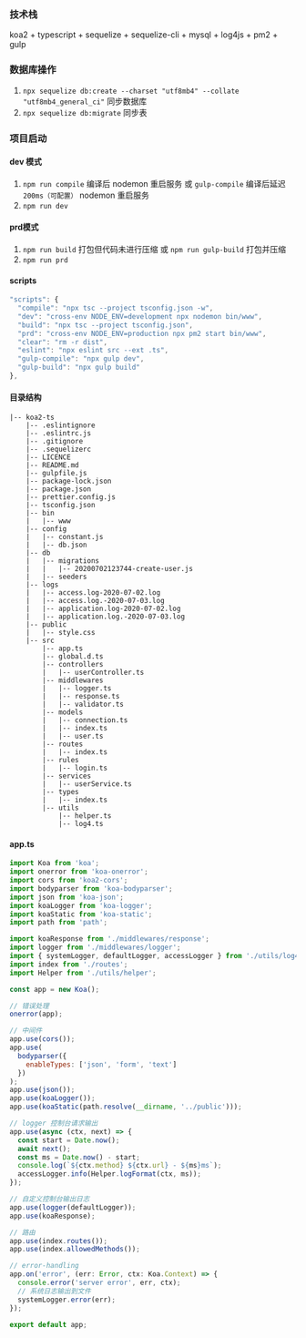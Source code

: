 ### 技术栈
koa2 + typescript + sequelize + sequelize-cli + mysql + log4js + pm2 + gulp

### 数据库操作
1. `npx sequelize db:create --charset "utf8mb4" --collate "utf8mb4_general_ci"` 同步数据库
2. `npx sequelize db:migrate` 同步表

### 项目启动
#### dev 模式
1. `npm run compile` 编译后 nodemon 重启服务 或 `gulp-compile` 编译后延迟 `200ms（可配置）` nodemon 重启服务
2. `npm run dev`

#### prd模式
1. `npm run build` 打包但代码未进行压缩 或 `npm run gulp-build`  打包并压缩
2. `npm run prd`

#### scripts
```javascript
"scripts": {
  "compile": "npx tsc --project tsconfig.json -w",
  "dev": "cross-env NODE_ENV=development npx nodemon bin/www",
  "build": "npx tsc --project tsconfig.json",
  "prd": "cross-env NODE_ENV=production npx pm2 start bin/www",
  "clear": "rm -r dist",
  "eslint": "npx eslint src --ext .ts",
  "gulp-compile": "npx gulp dev",
  "gulp-build": "npx gulp build"
},
```

#### 目录结构
```
|-- koa2-ts
    |-- .eslintignore
    |-- .eslintrc.js
    |-- .gitignore
    |-- .sequelizerc
    |-- LICENCE
    |-- README.md
    |-- gulpfile.js
    |-- package-lock.json
    |-- package.json
    |-- prettier.config.js
    |-- tsconfig.json
    |-- bin
    |   |-- www
    |-- config
    |   |-- constant.js
    |   |-- db.json
    |-- db
    |   |-- migrations
    |   |   |-- 20200702123744-create-user.js
    |   |-- seeders
    |-- logs
    |   |-- access.log-2020-07-02.log
    |   |-- access.log.-2020-07-03.log
    |   |-- application.log-2020-07-02.log
    |   |-- application.log.-2020-07-03.log
    |-- public
    |   |-- style.css
    |-- src
        |-- app.ts
        |-- global.d.ts
        |-- controllers
        |   |-- userController.ts
        |-- middlewares
        |   |-- logger.ts
        |   |-- response.ts
        |   |-- validator.ts
        |-- models
        |   |-- connection.ts
        |   |-- index.ts
        |   |-- user.ts
        |-- routes
        |   |-- index.ts
        |-- rules
        |   |-- login.ts
        |-- services
        |   |-- userService.ts
        |-- types
        |   |-- index.ts
        |-- utils
            |-- helper.ts
            |-- log4.ts
```

#### app.ts

```javascript
import Koa from 'koa';
import onerror from 'koa-onerror';
import cors from 'koa2-cors';
import bodyparser from 'koa-bodyparser';
import json from 'koa-json';
import koaLogger from 'koa-logger';
import koaStatic from 'koa-static';
import path from 'path';

import koaResponse from './middlewares/response';
import logger from './middlewares/logger';
import { systemLogger, defaultLogger, accessLogger } from './utils/log4';
import index from './routes';
import Helper from './utils/helper';

const app = new Koa();

// 错误处理
onerror(app);

// 中间件
app.use(cors());
app.use(
  bodyparser({
    enableTypes: ['json', 'form', 'text']
  })
);
app.use(json());
app.use(koaLogger());
app.use(koaStatic(path.resolve(__dirname, '../public')));

// logger 控制台请求输出
app.use(async (ctx, next) => {
  const start = Date.now();
  await next();
  const ms = Date.now() - start;
  console.log(`${ctx.method} ${ctx.url} - ${ms}ms`);
  accessLogger.info(Helper.logFormat(ctx, ms));
});

// 自定义控制台输出日志
app.use(logger(defaultLogger));
app.use(koaResponse);

// 路由
app.use(index.routes());
app.use(index.allowedMethods());

// error-handling
app.on('error', (err: Error, ctx: Koa.Context) => {
  console.error('server error', err, ctx);
  // 系统日志输出到文件
  systemLogger.error(err);
});

export default app;

```